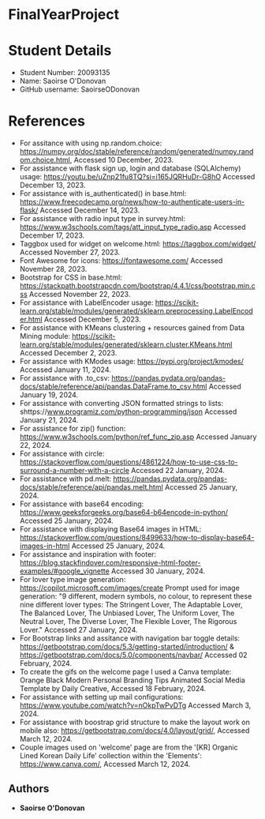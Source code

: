 # FinalYearProject

# Student Details

* Student Number: 20093135
* Name: Saoirse O'Donovan
* GitHub username: SaoirseODonovan

# References

* For assitance with using np.random.choice: https://numpy.org/doc/stable/reference/random/generated/numpy.random.choice.html, Accessed 10 December, 2023.
* For assistance with flask sign up, login and database (SQLAlchemy) usage: https://youtu.be/uZnp21fu8TQ?si=i165JQRHuDr-G8hO Accessed December 13, 2023.
* For assistance with is_authenticated() in base.html: https://www.freecodecamp.org/news/how-to-authenticate-users-in-flask/ Accessed December 14, 2023.
* For assistance with radio input type in survey.html: https://www.w3schools.com/tags/att_input_type_radio.asp Accessed December 17, 2023.
* Taggbox used for widget on welcome.html: https://taggbox.com/widget/ Accessed November 27, 2023.
* Font Awesome for icons: https://fontawesome.com/ Accessed November 28, 2023.
* Bootstrap for CSS in base.html: https://stackpath.bootstrapcdn.com/bootstrap/4.4.1/css/bootstrap.min.css Accessed November 22, 2023.
* For assistance with LabelEncoder usage: https://scikit-learn.org/stable/modules/generated/sklearn.preprocessing.LabelEncoder.html Accessed December 5, 2023.
* For assistance with KMeans clustering + resources gained from Data Mining module: https://scikit-learn.org/stable/modules/generated/sklearn.cluster.KMeans.html Accessed December 2, 2023.
* For assistance with KModes usage: https://pypi.org/project/kmodes/ Accessed January 11, 2024.
* For assistance with .to_csv: https://pandas.pydata.org/pandas-docs/stable/reference/api/pandas.DataFrame.to_csv.html Accessed January 19, 2024.
* For assistance with converting JSON formatted strings to lists: shttps://www.programiz.com/python-programming/json Accessed January 21, 2024.
* For assistance for zip() function: https://www.w3schools.com/python/ref_func_zip.asp Accessed January 22, 2024.
* For assistance with circle: https://stackoverflow.com/questions/4861224/how-to-use-css-to-surround-a-number-with-a-circle Accessed 22 January, 2024.
* For assistance with pd.melt: https://pandas.pydata.org/pandas-docs/stable/reference/api/pandas.melt.html Accessed 25 January, 2024.
* For assistance with base64 encoding: https://www.geeksforgeeks.org/base64-b64encode-in-python/ Accessed 25 January, 2024.
* For assistance with displaying Base64 images in HTML: https://stackoverflow.com/questions/8499633/how-to-display-base64-images-in-html Accessed 25 January, 2024.
* For assistance and inspiration with footer: https://blog.stackfindover.com/responsive-html-footer-examples/#google_vignette Accessed 30 January, 2024.
* For lover type image generation: https://copilot.microsoft.com/images/create Prompt used for image generation: "9 different, modern symbols, no colour, to represent these nine different lover types: The Stringent Lover, The Adaptable Lover, The Balanced Lover, The Unbiased Lover, The Uniform Lover, The Neutral Lover, The Diverse Lover, The Flexible Lover, The Rigorous Lover." Accessed 27 January, 2024.
* For Bootstrap links and assitance with navigation bar toggle details: https://getbootstrap.com/docs/5.3/getting-started/introduction/ & https://getbootstrap.com/docs/5.0/components/navbar/ Accessed 02 February, 2024.
* To create the gifs on the welcome page I used a Canva template: Orange Black Modern Personal Branding Tips Animated Social Media Template by Daily Creative, Accessed 18 February, 2024.
* For assistance with setting up mail configurations: https://www.youtube.com/watch?v=nOkpTwPvDTg Accessed March 3, 2024.
* For assistance with boostrap grid structure to make the layout work on mobile also: https://getbootstrap.com/docs/4.0/layout/grid/, Accessed March 12, 2024.
* Couple images used on 'welcome' page are from the '[KR] Organic Lined Korean Daily Life' collection within the 'Elements': https://www.canva.com/, Accessed March 12, 2024.


## Authors

- **Saoirse O'Donovan**

